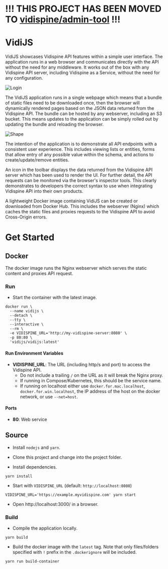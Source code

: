 # !!! THIS PROJECT HAS BEEN MOVED TO [vidispine/admin-tool](https://github.com/vidispine/admin-tool) !!!

# VidiJS

VidiJS showcases Vidispine API features within a simple user interface.  The application runs in a web browser and communicates directly with the API without the need for any middleware.  It works out of the box with any Vidispine API server, including Vidispine as a Service, without the need for any configuration.

![Login](https://user-images.githubusercontent.com/2421149/48677167-8c6ed500-eb68-11e8-84d5-06539c54d6c9.gif)

The VidiJS application runs in a single webpage which means that a bundle of static files need to be downloaded once, then the browser will dynamically rendered pages based on the JSON data returned from the Vidispine API.  The bundle can be hosted by any webserver, including an S3 bucket.  This means updates to the application can be simply rolled out by updating the bundle and reloading the browser.

![Shape](https://user-images.githubusercontent.com/2421149/48677181-a14b6880-eb68-11e8-89b4-0f086fa7632a.gif)

The intention of the application is to demonstrate all API endpoints with a consistent user experience. This includes viewing lists or entities, forms that allow entry of any possible value within the schema, and actions to create/update/remove entities.

An icon in the toolbar displays the data returned from the Vidispine API server which has been used to render the UI.  For further detail, the API requests can be monitored via the browser's inspector tools.  This clearly demonstrates to developers the correct syntax to use when integrating Vidispine API into their own products.

A lightweight Docker image containing VidiJS can be created or downloaded from Docker Hub.  This includes the webserver (Nginx) which caches the static files and proxies requests to the Vidispine API to avoid Cross-Origin errors.


# Get Started

## Docker

The docker image runs the Nginx webserver which serves the static content and proxies API request.

### Run

* Start the container with the latest image.
```
docker run \
  --name vidijs \
  --detach \
  --tty \
  --interactive \
  --rm \
  -e VIDISPINE_URL='http://my-vidispine-server:8080' \
  -p 80:80 \
  'vidijs/vidijs:latest'
```

#### Run Environment Variables

* **VIDISPINE_URL**: The URL (including http/s and port) to access the Vidispine API.
  - Do not include a trailing `/` on the URL as it will break the Nginx proxy.
  - If running in Compose/Kubernetes, this should be the service name.
  - If running on localhost either use `docker.for.mac.localhost`, `docker.for.win.localhost`, the IP address of the host on the docker network, or use `--net=host`.

#### Ports

* **80**: Web service


## Source

* Install `nodejs` and `yarn`.

* Clone this project and change into the project folder.

* Install dependencies.
```
yarn install
```

* Start with `VIDISPINE_URL` (default: `http://localhost:8080`)
```
VIDISPINE_URL='https://example.myvidispine.com' yarn start
```

* Open http://localhost:3000/ in a browser.

### Build

* Compile the application locally.
```
yarn build
```

* Build the docker image with the `latest` tag.
Note that only files/folders specified with `!` prefix in the `.dockerignore` will be included.
```
yarn run build-container
```
